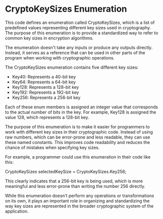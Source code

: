 # CryptoKeySizes Enumeration

This code defines an enumeration called CryptoKeySizes, which is a list of predefined values representing different key sizes used in cryptography. The purpose of this enumeration is to provide a standardized way to refer to common key sizes in encryption algorithms.

The enumeration doesn't take any inputs or produce any outputs directly. Instead, it serves as a reference that can be used in other parts of the program when working with cryptographic operations.

The CryptoKeySizes enumeration contains five different key sizes:

- Key40: Represents a 40-bit key
- Key64: Represents a 64-bit key
- Key128: Represents a 128-bit key
- Key192: Represents a 192-bit key
- Key256: Represents a 256-bit key

Each of these enum members is assigned an integer value that corresponds to the actual number of bits in the key. For example, Key128 is assigned the value 128, which represents a 128-bit key.

The purpose of this enumeration is to make it easier for programmers to work with different key sizes in their cryptographic code. Instead of using raw numbers, which can be error-prone and less readable, they can use these named constants. This improves code readability and reduces the chance of mistakes when specifying key sizes.

For example, a programmer could use this enumeration in their code like this:

CryptoKeySizes selectedKeySize = CryptoKeySizes.Key256;


This clearly indicates that a 256-bit key is being used, which is more meaningful and less error-prone than writing the number 256 directly.

While this enumeration doesn't perform any operations or transformations on its own, it plays an important role in organizing and standardizing the way key sizes are represented in the broader cryptographic system of the application.